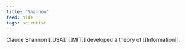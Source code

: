 ```yaml
---
title: "Shannon"
feed: hide
tags: scientist
---
```


Claude Shannon [[USA]] [[MIT]] developed a theory of [[Information]]. 